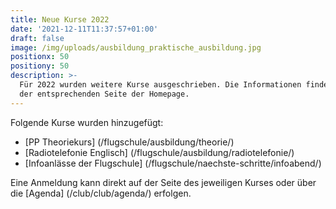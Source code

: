 ```yaml
---
title: Neue Kurse 2022
date: '2021-12-11T11:37:57+01:00'
draft: false
image: /img/uploads/ausbildung_praktische_ausbildung.jpg
positionx: 50
positiony: 50
description: >-
  Für 2022 wurden weitere Kurse ausgeschrieben. Die Informationen findet ihr auf
  der entsprechenden Seite der Homepage.
---
```

Folgende Kurse wurden hinzugefügt:

* [PP Theoriekurs] (/flugschule/ausbildung/theorie/)
* [Radiotelefonie Englisch] (/flugschule/ausbildung/radiotelefonie/)
* [Infoanlässe der Flugschule] (/flugschule/naechste-schritte/infoabend/)

Eine Anmeldung kann direkt auf der Seite des jeweiligen Kurses oder über die [Agenda] (/club/club/agenda/) erfolgen.
